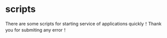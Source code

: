 # scripts
There are some  scripts for starting  service of applications  quickly！Thank you for submiting any  error！ 

